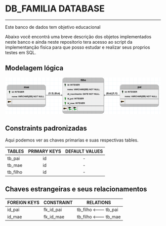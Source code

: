 # DB_FAMILIA DATABASE
---
Este banco de dados tem objetivo educacional 

Abaixo você encontrá uma breve descrição dos objetos implementados neste banco e ainda neste repositorio tera acesso ao script da implementanção fisica para que posso estudar e realizar seus proprios testes em SQL.

## Modelagem lógica

![Modelo logico db_familia](../img/db_familia.png)

## Constraints padronizadas
    

Aqui podemos ver as chaves primarias e suas respectivas tables.
    
|TABLES|PRIMARY KEYS|DEFAULT VALUES|
|:-|:-:|:-:|
|tb_pai |id|-|
|tb_mae  |id|-|
|tb_filho|id|-|

## Chaves estrangeiras e seus relacionamentos

|FOREIGN KEYS|CONSTRAINT|RELATIONS|
|-|-|-|
|id_pai|fk_id_pai|tb_filho   <---   tb_pai|
|id_mae|fk_id_mae|tb_filho   <---   tb_mae|